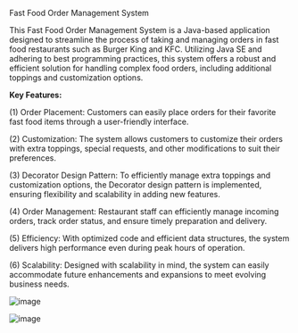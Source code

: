 Fast Food Order Management System

This Fast Food Order Management System is a Java-based application designed to streamline the process of taking and managing orders in fast food restaurants such as Burger King and KFC. 
Utilizing Java SE and adhering to best programming practices, this system offers a robust and efficient solution for handling complex food orders, including additional toppings and customization options.


**Key Features:**

(1) Order Placement: Customers can easily place orders for their favorite fast food items through a user-friendly interface.

(2) Customization: The system allows customers to customize their orders with extra toppings, special requests, and other modifications to suit their preferences.

(3) Decorator Design Pattern: To efficiently manage extra toppings and customization options, the Decorator design pattern is implemented, ensuring flexibility and scalability in adding new features.

(4) Order Management: Restaurant staff can efficiently manage incoming orders, track order status, and ensure timely preparation and delivery.

(5) Efficiency: With optimized code and efficient data structures, the system delivers high performance even during peak hours of operation.

(6) Scalability: Designed with scalability in mind, the system can easily accommodate future enhancements and expansions to meet evolving business needs.



![image](https://github.com/KavindaSGit/Fast-Food-Order-Management-System/assets/126879461/f743cff2-ff0f-4640-8c34-3c6cf6e78a1a)



![image](https://github.com/KavindaSGit/Fast-Food-Order-Management-System/assets/126879461/d5b7ca37-6811-466a-bca2-bba5c4358930)
